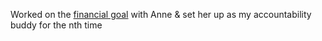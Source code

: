 Worked on the [financial goal](https://app.amazingmarvin.com/#g=CPrSvgJCBcbxyMA6Kd8E) with Anne & set her up as my accountability buddy for the nth time